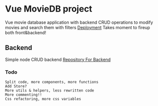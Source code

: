 # Vue MovieDB project
Vue movie database application with backend CRUD operations to modify movies and search them with filters
[Deployment](https://vuemoviebase.onrender.com/) Takes moment to fireup both front&backend!

## Backend 
Simple node CRUD backend
[Repository For Backend](https://github.com/wepukka/VueProjectBe)

### Todo
    Split code, more components, more functions
    Add Store?
    More utils & helpers, less rewritten code
    More commenting!!
    Css refactoring, more css variables 
